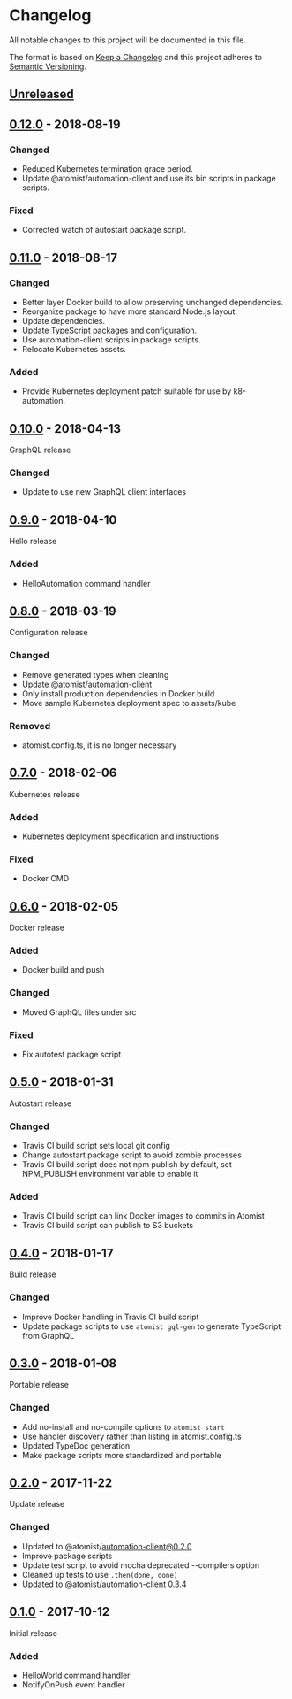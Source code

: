 # Changelog

All notable changes to this project will be documented in this file.

The format is based on [Keep a Changelog](http://keepachangelog.com/)
and this project adheres to [Semantic Versioning](http://semver.org/).

## [Unreleased](https://github.com/atomist/automation-seed-ts/compare/0.12.0...HEAD)

## [0.12.0](https://github.com/atomist/automation-seed-ts/compare/0.11.0...0.12.0) - 2018-08-19

### Changed

-   Reduced Kubernetes termination grace period.
-   Update @atomist/automation-client and use its bin scripts in
    package scripts.

### Fixed

-   Corrected watch of autostart package script.

## [0.11.0](https://github.com/atomist/automation-seed-ts/compare/0.10.0...0.11.0) - 2018-08-17

### Changed

-   Better layer Docker build to allow preserving unchanged dependencies.
-   Reorganize package to have more standard Node.js layout.
-   Update dependencies.
-   Update TypeScript packages and configuration.
-   Use automation-client scripts in package scripts.
-   Relocate Kubernetes assets.

### Added

-   Provide Kubernetes deployment patch suitable for use by k8-automation.

## [0.10.0](https://github.com/atomist/automation-seed-ts/compare/0.9.0...0.10.0) - 2018-04-13

GraphQL release

### Changed

-   Update to use new GraphQL client interfaces

## [0.9.0](https://github.com/atomist/automation-seed-ts/compare/0.8.0...0.9.0) - 2018-04-10

Hello release

### Added

-   HelloAutomation command handler

## [0.8.0](https://github.com/atomist/automation-seed-ts/compare/0.7.0...0.8.0) - 2018-03-19

Configuration release

### Changed

-   Remove generated types when cleaning
-   Update @atomist/automation-client
-   Only install production dependencies in Docker build
-   Move sample Kubernetes deployment spec to assets/kube

### Removed

-   atomist.config.ts, it is no longer necessary

## [0.7.0](https://github.com/atomist/automation-seed-ts/compare/0.6.0...0.7.0) - 2018-02-06

Kubernetes release

### Added

-   Kubernetes deployment specification and instructions

### Fixed

-   Docker CMD

## [0.6.0](https://github.com/atomist/automation-seed-ts/compare/0.5.0...0.6.0) - 2018-02-05

Docker release

### Added

-   Docker build and push

### Changed

-   Moved GraphQL files under src

### Fixed

-   Fix autotest package script

## [0.5.0](https://github.com/atomist/automation-seed-ts/compare/0.4.0...0.5.0) - 2018-01-31

Autostart release

### Changed

-   Travis CI build script sets local git config
-   Change autostart package script to avoid zombie processes
-   Travis CI build script does not npm publish by default, set
    NPM_PUBLISH environment variable to enable it

### Added

-   Travis CI build script can link Docker images to commits in
    Atomist
-   Travis CI build script can publish to S3 buckets

## [0.4.0](https://github.com/atomist/automation-seed-ts/compare/0.3.0...0.4.0) - 2018-01-17

Build release

### Changed

-   Improve Docker handling in Travis CI build script
-   Update package scripts to use `atomist gql-gen` to generate
    TypeScript from GraphQL

## [0.3.0](https://github.com/atomist/automation-seed-ts/compare/0.2.0...0.3.0) - 2018-01-08

Portable release

### Changed

-   Add no-install and no-compile options to `atomist start`
-   Use handler discovery rather than listing in atomist.config.ts
-   Updated TypeDoc generation
-   Make package scripts more standardized and portable

## [0.2.0](https://github.com/atomist/automation-seed-ts/compare/0.1.0...0.2.0) - 2017-11-22

Update release

### Changed

-   Updated to @atomist/automation-client@0.2.0
-   Improve package scripts
-   Update test script to avoid mocha deprecated --compilers option
-   Cleaned up tests to use `.then(done, done)`
-   Updated to @atomist/automation-client 0.3.4

## [0.1.0](https://github.com/atomist/automation-seed-ts/tree/0.1.0) - 2017-10-12

Initial release

### Added

-   HelloWorld command handler
-   NotifyOnPush event handler
